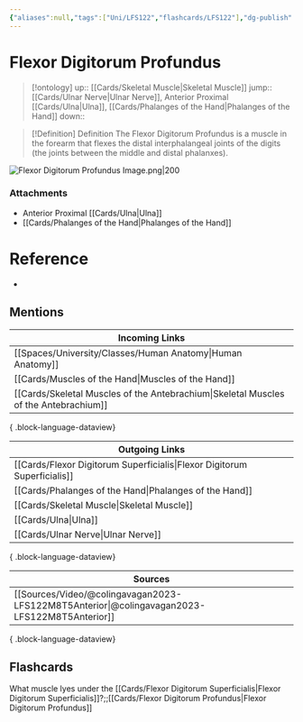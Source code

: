```yaml
---
{"aliases":null,"tags":["Uni/LFS122","flashcards/LFS122"],"dg-publish":true,"permalink":"/cards/flexor-digitorum-profundus/","dgPassFrontmatter":true}
---
```


# Flexor Digitorum Profundus

> [!ontology]
> up:: [[Cards/Skeletal Muscle\|Skeletal Muscle]]
> jump:: [[Cards/Ulnar Nerve\|Ulnar Nerve]], Anterior Proximal [[Cards/Ulna\|Ulna]], [[Cards/Phalanges of the Hand\|Phalanges of the Hand]]
> down:: 

> [!Definition] Definition
> The Flexor Digitorum Profundus is a muscle in the forearm that flexes the distal interphalangeal joints of the digits (the joints between the middle and distal phalanxes).

![Flexor Digitorum Profundus Image.png|200](/img/user/Extras/Images/Flexor%20Digitorum%20Profundus%20Image.png)

### Attachments

- Anterior Proximal [[Cards/Ulna\|Ulna]]
- [[Cards/Phalanges of the Hand\|Phalanges of the Hand]]

# Reference

- 

## Mentions
| Incoming Links                                                                          |
| --------------------------------------------------------------------------------------- |
| [[Spaces/University/Classes/Human Anatomy\|Human Anatomy]]                           |
| [[Cards/Muscles of the Hand\|Muscles of the Hand]]                                   |
| [[Cards/Skeletal Muscles of the Antebrachium\|Skeletal Muscles of the Antebrachium]] |

{ .block-language-dataview}

| Outgoing Links                                                              |
| --------------------------------------------------------------------------- |
| [[Cards/Flexor Digitorum Superficialis\|Flexor Digitorum Superficialis]] |
| [[Cards/Phalanges of the Hand\|Phalanges of the Hand]]                   |
| [[Cards/Skeletal Muscle\|Skeletal Muscle]]                               |
| [[Cards/Ulna\|Ulna]]                                                     |
| [[Cards/Ulnar Nerve\|Ulnar Nerve]]                                       |

{ .block-language-dataview}

| Sources                                                                                         |
| ----------------------------------------------------------------------------------------------- |
| [[Sources/Video/@colingavagan2023-LFS122M8T5Anterior\|@colingavagan2023-LFS122M8T5Anterior]] |

{ .block-language-dataview}

## Flashcards

What muscle lyes under the [[Cards/Flexor Digitorum Superficialis\|Flexor Digitorum Superficialis]]?;;[[Cards/Flexor Digitorum Profundus\|Flexor Digitorum Profundus]]
<!--SR:!2023-10-25,2,150-->
